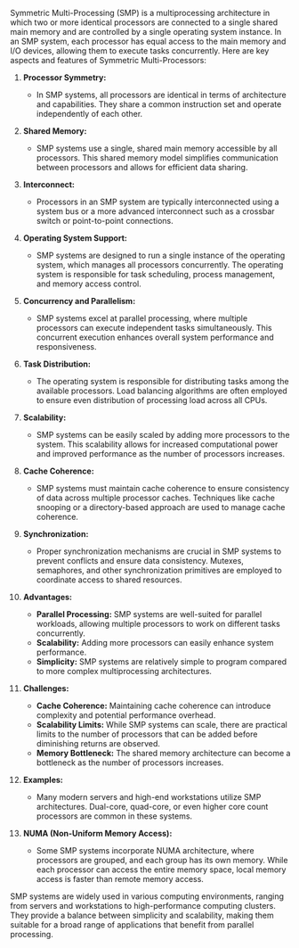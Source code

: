 Symmetric Multi-Processing (SMP) is a multiprocessing architecture in which two or more identical processors are connected to a single shared main memory and are controlled by a single operating system instance. In an SMP system, each processor has equal access to the main memory and I/O devices, allowing them to execute tasks concurrently. Here are key aspects and features of Symmetric Multi-Processors:

1. **Processor Symmetry:**
   - In SMP systems, all processors are identical in terms of architecture and capabilities. They share a common instruction set and operate independently of each other.

2. **Shared Memory:**
   - SMP systems use a single, shared main memory accessible by all processors. This shared memory model simplifies communication between processors and allows for efficient data sharing.

3. **Interconnect:**
   - Processors in an SMP system are typically interconnected using a system bus or a more advanced interconnect such as a crossbar switch or point-to-point connections.

4. **Operating System Support:**
   - SMP systems are designed to run a single instance of the operating system, which manages all processors concurrently. The operating system is responsible for task scheduling, process management, and memory access control.

5. **Concurrency and Parallelism:**
   - SMP systems excel at parallel processing, where multiple processors can execute independent tasks simultaneously. This concurrent execution enhances overall system performance and responsiveness.

6. **Task Distribution:**
   - The operating system is responsible for distributing tasks among the available processors. Load balancing algorithms are often employed to ensure even distribution of processing load across all CPUs.

7. **Scalability:**
   - SMP systems can be easily scaled by adding more processors to the system. This scalability allows for increased computational power and improved performance as the number of processors increases.

8. **Cache Coherence:**
   - SMP systems must maintain cache coherence to ensure consistency of data across multiple processor caches. Techniques like cache snooping or a directory-based approach are used to manage cache coherence.

9. **Synchronization:**
   - Proper synchronization mechanisms are crucial in SMP systems to prevent conflicts and ensure data consistency. Mutexes, semaphores, and other synchronization primitives are employed to coordinate access to shared resources.

10. **Advantages:**
    - **Parallel Processing:** SMP systems are well-suited for parallel workloads, allowing multiple processors to work on different tasks concurrently.
    - **Scalability:** Adding more processors can easily enhance system performance.
    - **Simplicity:** SMP systems are relatively simple to program compared to more complex multiprocessing architectures.

11. **Challenges:**
    - **Cache Coherence:** Maintaining cache coherence can introduce complexity and potential performance overhead.
    - **Scalability Limits:** While SMP systems can scale, there are practical limits to the number of processors that can be added before diminishing returns are observed.
    - **Memory Bottleneck:** The shared memory architecture can become a bottleneck as the number of processors increases.

12. **Examples:**
    - Many modern servers and high-end workstations utilize SMP architectures. Dual-core, quad-core, or even higher core count processors are common in these systems.

13. **NUMA (Non-Uniform Memory Access):**
    - Some SMP systems incorporate NUMA architecture, where processors are grouped, and each group has its own memory. While each processor can access the entire memory space, local memory access is faster than remote memory access.

SMP systems are widely used in various computing environments, ranging from servers and workstations to high-performance computing clusters. They provide a balance between simplicity and scalability, making them suitable for a broad range of applications that benefit from parallel processing.
